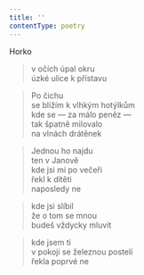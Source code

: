 ```yaml
---
title: ''
contentType: poetry
---
```


>   

>   

Horko

> v očích úpal okru  
> úzké ulice k přístavu

> Po čichu  
> se blížím k vlhkým hotýlkům  
> kde se — za málo peněz —  
> tak špatně milovalo  
> na vlnách drátěnek

> Jednou ho najdu  
> ten v Janově  
> kde jsi mi po večeři  
> řekl k dítěti  
> naposledy ne

> kde jsi slíbil  
> že o tom se mnou  
> budeš vždycky mluvit

> kde jsem ti  
> v pokoji se železnou postelí  
> řekla poprvé ne
